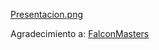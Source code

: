 

[Presentacion.png](https://postimg.cc/sBvLgQyp)

Agradecimiento a: [FalconMasters](http://www.falconmasters.com)
